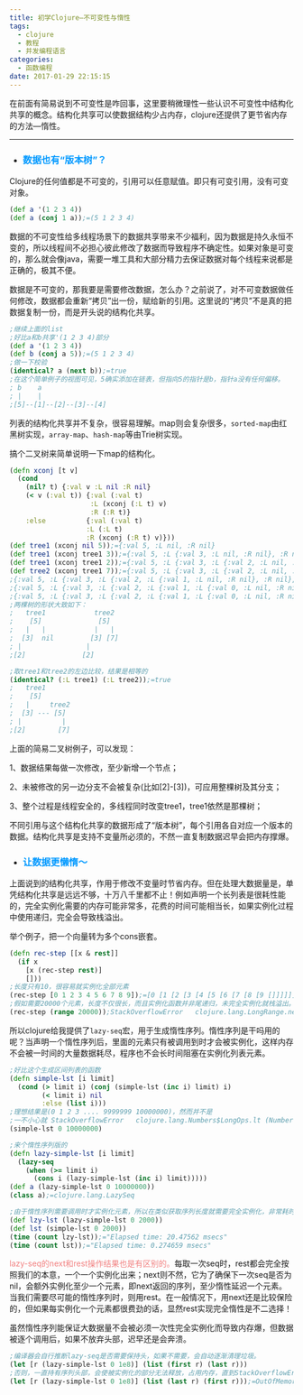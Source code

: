 ```yaml
---
title: 初学Clojure—不可变性与惰性
tags:
  - clojure
  - 教程
  - 并发编程语言
categories:
  - 函数编程
date: 2017-01-29 22:15:15
---
```



在前面有简易说到不可变性是咋回事，这里要稍微理性一些认识不可变性中结构化共享的概念。结构化共享可以使数据结构少占内存，clojure还提供了更节省内存的方法—惰性。

---

- ### <font color=#0099ff>数据也有“版本树”？</font>

Clojure的任何值都是不可变的，引用可以任意赋值。即只有可变引用，没有可变对象。
``` clojure
(def a '(1 2 3 4))
(def a (conj 1 a));=(5 1 2 3 4)
```

数据的不可变性给多线程场景下的数据共享带来不少福利，因为数据是持久永恒不变的，所以线程间不必担心彼此修改了数据而导致程序不确定性。如果对象是可变的，那么就会像java，需要一堆工具和大部分精力去保证数据对每个线程来说都是正确的，极其不便。

数据是不可变的，那我要是需要修改数据，怎么办？之前说了，对不可变数据做任何修改，数据都会重新“拷贝”出一份，赋给新的引用。这里说的“拷贝”不是真的把数据复制一份，而是开头说的结构化共享。

``` clojure
;继续上面的list
;好比a和b共享'(1 2 3 4)部分
(def a '(1 2 3 4))
(def b (conj a 5));=(5 1 2 3 4)
;做一下校验
(identical? a (next b));=true
;在这个简单例子的视图可见，5确实添加在链表，但指向5的指针是b，指针a没有任何偏移。
; b    a
; |    |
;[5]--[1]--[2]--[3]--[4]
```

列表的结构化共享并不复杂，很容易理解。map则会复杂很多，`sorted-map`由红黑树实现，`array-map`、`hash-map`等由Trie树实现。

搞个二叉树来简单说明一下map的结构化。
``` clojure
(defn xconj [t v]
  (cond
    (nil? t) {:val v :L nil :R nil}
    (< v (:val t)) {:val (:val t)
                    :L (xconj (:L t) v)
                    :R (:R t)}
    :else          {:val (:val t)
                   :L (:L t)
                   :R (xconj (:R t) v)}))
(def tree1 (xconj nil 5));={:val 5, :L nil, :R nil}
(def tree1 (xconj tree1 3));={:val 5, :L {:val 3, :L nil, :R nil}, :R nil}
(def tree1 (xconj tree1 2));={:val 5, :L {:val 3, :L {:val 2, :L nil, :R nil}, :R nil}, :R nil}
(def tree2 (xconj tree1 7));={:val 5, :L {:val 3, :L {:val 2, :L nil, :R nil}, :R nil}, :R {:val 7, :L nil, :R nil}}
;{:val 5, :L {:val 3, :L {:val 2, :L {:val 1, :L nil, :R nil}, :R nil}, :R nil}, :R {:val 7, :L nil, :R nil}}
;{:val 5, :L {:val 3, :L {:val 2, :L {:val 1, :L {:val 0, :L nil, :R nil}, :R nil}, :R nil}, :R nil}, :R {:val 7, :L nil, :R nil}}
;{:val 5, :L {:val 3, :L {:val 2, :L {:val 1, :L {:val 0, :L nil, :R nil}, :R nil}, :R nil}, :R {:val 4, :L nil, :R nil}}, :R {:val 7, :L nil, :R nil}}
;两棵树的形状大致如下：
;   tree1            tree2
;    [5]              [5]
;   |   |            |   |
;  [3]  nil         [3] [7]
; |                |   
;[2]              [2]  

;取tree1和tree2的左边比较，结果是相等的
(identical? (:L tree1) (:L tree2));=true
;   tree1
;    [5]
;   |     tree2
;  [3] --- [5]
; |          |   
;[2]        [7]  
```
上面的简易二叉树例子，可以发现：

1、数据结果每做一次修改，至少新增一个节点；

2、未被修改的另一边分支不会被复杂(比如[2]-[3])，可应用整棵树及其分支；

3、整个过程是线程安全的，多线程同时改变tree1，tree1依然是那棵树；

不同引用与这个结构化共享的数据形成了“版本树”，每个引用各自对应一个版本的数据。结构化共享是支持不变量所必须的，不然一直复制数据迟早会把内存撑爆。

- ### <font color=#0099ff>让数据更懒惰～</font>

上面说到的结构化共享，作用于修改不变量时节省内存。但在处理大数据量是，单凭结构化共享是远远不够，十万八千里都不止！例如声明一个长列表是很耗性能的，完全实例化需要的内存可能非常多，花费的时间可能相当长，如果实例化过程中使用递归，完全会导致栈溢出。

举个例子，把一个向量转为多个cons嵌套。
``` clojure
(defn rec-step [[x & rest]]
  (if x
    [x (rec-step rest)]
    []))
;长度只有10，很容易就实例化全部元素
(rec-step [0 1 2 3 4 5 6 7 8 9]);=[0 [1 [2 [3 [4 [5 [6 [7 [8 [9 []]]]]]]]]]]
;假如需要20000个元素，长度不仅很长，而且实例化函数并非尾递归，未完全实例化就栈溢出。
(rec-step (range 20000));StackOverflowError   clojure.lang.LongRange.next (LongRange.java:142)
```

所以clojure给我提供了`lazy-seq`宏，用于生成惰性序列。惰性序列是干吗用的呢？当声明一个惰性序列后，里面的元素只有被调用到时才会被实例化，这样内存不会被一时间的大量数据耗尽，程序也不会长时间阻塞在实例化列表元素。

```clojure
;好比这个生成区间列表的函数
(defn simple-lst [i limit]
  (cond (> limit i) (conj (simple-lst (inc i) limit) i)
        (< limit i) nil
        :else (list i)))
;理想结果是(0 1 2 3 .... 9999999 10000000)，然而并不是
;一不小心就 StackOverflowError   clojure.lang.Numbers$LongOps.lt (Numbers.java:521)
(simple-lst 0 10000000)

;来个惰性序列版的
(defn lazy-simple-lst [i limit]
  (lazy-seq
    (when (>= limit i)
      (cons i (lazy-simple-lst (inc i) limit)))))
(def a (lazy-simple-lst 0 10000000))
(class a);=clojure.lang.LazySeq

;由于惰性序列需要调用时才实例化元素，所以在类似获取序列长度就需要完全实例化，非常耗时！
(def lzy-lst (lazy-simple-lst 0 2000))
(def lst (simple-lst 0 2000))
(time (count lzy-lst));="Elapsed time: 20.47562 msecs"
(time (count lst));="Elapsed time: 0.274659 msecs"
```

<font color=#f28080>lazy-seq的next和rest操作结果也是有区别的。</font>每取一次seq时，rest都会完全按照我们的本意，一个一个实例化出来；next则不然，它为了确保下一次seq是否为nil，会额外实例化至少一个元素，即next返回的序列，至少惰性延迟一个元素。当我们需要尽可能的惰性序列时，则用rest。在一般情况下，用next还是比较保险的，但如果每实例化一个元素都很费劲的话，显然rest实现完全惰性是不二选择！

虽然惰性序列能保证大数据量不会被必须一次性完全实例化而导致内存爆，但数据被逐个调用后，如果不放弃头部，迟早还是会奔溃。
``` clojure
;编译器会自行推断lazy-seq是否需要保持头，如果不需要，会自动逐渐清理垃圾。
(let [r (lazy-simple-lst 0 1e8)] (list (first r) (last r)))
;否则，一直持有序列头部，会使被实例化的部分无法释放，占用内存，直到StackOverflowError或OutOfMemoryError。尽管编译器可能会优化值的运算顺序，但也是要保证在纯函数下，所以丢弃头是惯用法，最好是这样做！
(let [r (lazy-simple-lst 0 1e8)] (list (last r) (first r)));=OutOfMemoryError GC overhead limit exceeded  user/lazy-simple-lst
```
